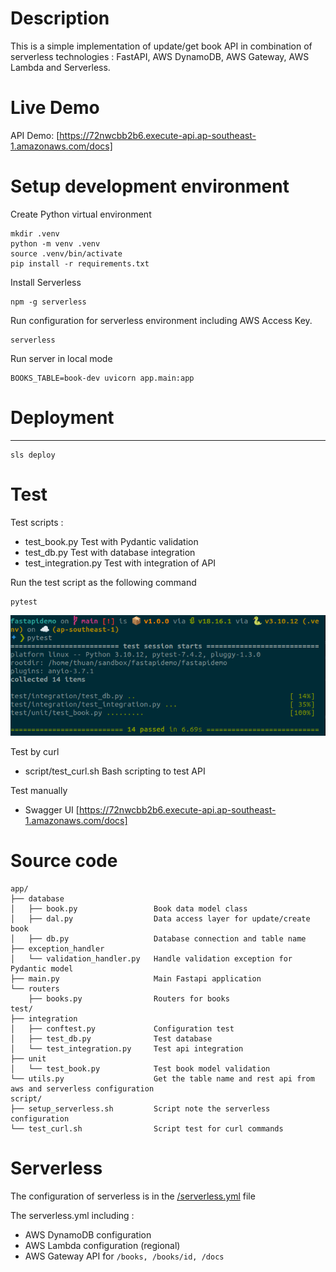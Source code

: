 # Description
This is a simple implementation of update/get book API in combination of serverless technologies : FastAPI, AWS DynamoDB, AWS Gateway, AWS Lambda and Serverless.

# Live Demo

API Demo: [https://72nwcbb2b6.execute-api.ap-southeast-1.amazonaws.com/docs]

# Setup development environment
Create Python virtual environment
```
mkdir .venv
python -m venv .venv
source .venv/bin/activate
pip install -r requirements.txt
```
Install Serverless
```
npm -g serverless
```
Run configuration for serverless environment including AWS Access Key.
```
serverless
```
Run server in local mode
```
BOOKS_TABLE=book-dev uvicorn app.main:app
```
# Deployment
--------------------------------
```
sls deploy
```
# Test
Test scripts :
- test_book.py  Test with Pydantic validation
- test_db.py    Test with database integration
- test_integration.py Test with integration of API

Run the test script as the following command
```
pytest
```
![Pytest](/docs/pytest.png "Pytest")


Test by curl
- script/test_curl.sh Bash scripting to test API

Test manually
- Swagger UI [https://72nwcbb2b6.execute-api.ap-southeast-1.amazonaws.com/docs]
# Source code
```
app/
├── database
│   ├── book.py                 Book data model class
│   ├── dal.py                  Data access layer for update/create book
│   ├── db.py                   Database connection and table name
├── exception_handler
│   └── validation_handler.py   Handle validation exception for Pydantic model
├── main.py                     Main Fastapi application
└── routers
    ├── books.py                Routers for books
test/
├── integration
│   ├── conftest.py             Configuration test
│   ├── test_db.py              Test database 
│   └── test_integration.py     Test api integration
├── unit
│   └── test_book.py            Test book model validation
└── utils.py                    Get the table name and rest api from aws and serverless configuration
script/
├── setup_serverless.sh         Script note the serverless configuration
└── test_curl.sh                Script test for curl commands

```
# Serverless
The configuration of serverless is in the [/serverless.yml](https://github.com/thuanvh/fastapidemo/blob/main/serverless.yml) file

The serverless.yml including :
- AWS DynamoDB configuration
- AWS Lambda configuration (regional)
- AWS Gateway API for ```/books, /books/id, /docs```

